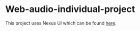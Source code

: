 # Web-audio-individual-project


This project uses Nexus UI which can be found [here](https://nexus-js.github.io/ui/).